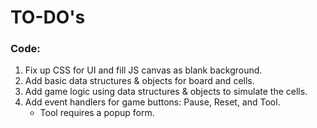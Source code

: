 # TO-DO's

### Code:
 1. Fix up CSS for UI and fill JS canvas as blank background.
 2. Add basic data structures & objects for board and cells.
 3. Add game logic using data structures & objects to simulate the cells.
 4. Add event handlers for game buttons: Pause, Reset, and Tool.
    - Tool requires a popup form.
